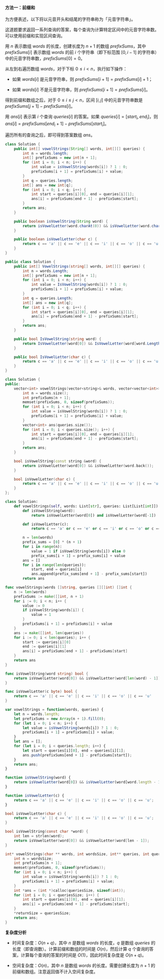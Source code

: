 #### 方法一：前缀和

为方便表述，以下将以元音开头和结尾的字符串称为「元音字符串」。

这道题要求返回一系列查询的答案，每个查询为计算特定区间中的元音字符串数。可以使用前缀和实现区间查询。

用 $n$ 表示数组 $\textit{words}$ 的长度，创建长度为 $n + 1$ 的数组 $\textit{prefixSums}$，其中 $\textit{prefixSums}[i]$ 表示数组 $\textit{words}$ 的前 $i$ 个字符串（即下标范围 $[0, i - 1]$ 的字符串）中的元音字符串数，$\textit{prefixSums}[0] = 0$。

从左到右遍历数组 $\textit{words}$，对于下标 $0 \le i < n$，执行如下操作：

- 如果 $\textit{words}[i]$ 是元音字符串，则 $\textit{prefixSums}[i + 1] = \textit{prefixSums}[i] + 1$；

- 如果 $\textit{words}[i]$ 不是元音字符串，则 $\textit{prefixSums}[i + 1] = \textit{prefixSums}[i]$。

得到前缀和数组之后，对于 $0 \le i \le j < n$，区间 $[i, j]$ 中的元音字符串数是 $\textit{prefixSums}[j + 1] - \textit{prefixSums}[i]$。

用 $\textit{ans}[i]$ 表示第 $i$ 个查询 $\textit{queries}[i]$ 的答案。如果 $\textit{queries}[i] = [\textit{start}_i, \textit{end}_i]$，则 $\textit{ans}[i] = \textit{prefixSums}[\textit{end}_i + 1] - \textit{prefixSums}[\textit{start}_i]$。

遍历所有的查询之后，即可得到答案数组 $\textit{ans}$。

```Java [sol1-Java]
class Solution {
    public int[] vowelStrings(String[] words, int[][] queries) {
        int n = words.length;
        int[] prefixSums = new int[n + 1];
        for (int i = 0; i < n; i++) {
            int value = isVowelString(words[i]) ? 1 : 0;
            prefixSums[i + 1] = prefixSums[i] + value;
        }
        int q = queries.length;
        int[] ans = new int[q];
        for (int i = 0; i < q; i++) {
            int start = queries[i][0], end = queries[i][1];
            ans[i] = prefixSums[end + 1] - prefixSums[start];
        }
        return ans;
    }

    public boolean isVowelString(String word) {
        return isVowelLetter(word.charAt(0)) && isVowelLetter(word.charAt(word.length() - 1));
    }

    public boolean isVowelLetter(char c) {
        return c == 'a' || c == 'e' || c == 'i' || c == 'o' || c == 'u';
    }
}
```

```C# [sol1-C#]
public class Solution {
    public int[] VowelStrings(string[] words, int[][] queries) {
        int n = words.Length;
        int[] prefixSums = new int[n + 1];
        for (int i = 0; i < n; i++) {
            int value = IsVowelString(words[i]) ? 1 : 0;
            prefixSums[i + 1] = prefixSums[i] + value;
        }
        int q = queries.Length;
        int[] ans = new int[q];
        for (int i = 0; i < q; i++) {
            int start = queries[i][0], end = queries[i][1];
            ans[i] = prefixSums[end + 1] - prefixSums[start];
        }
        return ans;
    }

    public bool IsVowelString(string word) {
        return IsVowelLetter(word[0]) && IsVowelLetter(word[word.Length - 1]);
    }

    public bool IsVowelLetter(char c) {
        return c == 'a' || c == 'e' || c == 'i' || c == 'o' || c == 'u';
    }
}
```

```C++ [sol1-C++]
class Solution {
public:
    vector<int> vowelStrings(vector<string>& words, vector<vector<int>>& queries) {
        int n = words.size();
        int prefixSums[n + 1];
        memset(prefixSums, 0, sizeof(prefixSums));
        for (int i = 0; i < n; i++) {
            int value = isVowelString(words[i]) ? 1 : 0;
            prefixSums[i + 1] = prefixSums[i] + value;
        }
        vector<int> ans(queries.size());
        for (int i = 0; i < queries.size(); i++) {
            int start = queries[i][0], end = queries[i][1];
            ans[i] = prefixSums[end + 1] - prefixSums[start];
        }
        return ans;
    }

    bool isVowelString(const string &word) {
        return isVowelLetter(word[0]) && isVowelLetter(word.back());
    }

    bool isVowelLetter(char c) {
        return c == 'a' || c == 'e' || c == 'i' || c == 'o' || c == 'u';
    }
};

```

```Python [sol1-Python3]
class Solution:
    def vowelStrings(self, words: List[str], queries: List[List[int]]) -> List[int]:
        def isVowelString(word):
            return isVowelLetter(word[0]) and isVowelLetter(word[-1])

        def isVowelLetter(c):
            return c == 'a' or c == 'e' or c == 'i' or c == 'o' or c == 'u'

        n = len(words)
        prefix_sums = [0] * (n + 1)
        for i in range(n):
            value = 1 if isVowelString(words[i]) else 0
            prefix_sums[i + 1] = prefix_sums[i] + value
        ans = []
        for i in range(len(queries)):
            start, end = queries[i]
            ans.append(prefix_sums[end + 1] - prefix_sums[start])
        return ans
```

```Go [sol1-Go]
func vowelStrings(words []string, queries [][]int) []int {
    n := len(words)
    prefixSums := make([]int, n + 1)
    for i := 0; i < n; i++ {
        value := 0
        if isVowelString(words[i]) {
            value = 1
        }
        prefixSums[i + 1] = prefixSums[i] + value
    }
    ans := make([]int, len(queries))
    for i := 0; i < len(queries); i++ {
        start := queries[i][0]
        end := queries[i][1]
        ans[i] = prefixSums[end + 1] - prefixSums[start]
    }
    return ans
}

func isVowelString(word string) bool {
    return isVowelLetter(word[0]) && isVowelLetter(word[len(word) - 1])
}

func isVowelLetter(c byte) bool {
    return c == 'a' || c == 'e' || c == 'i' || c == 'o' || c == 'u'
}
```

```JavaScript [sol1-JavaScript]
var vowelStrings = function(words, queries) {
    let n = words.length;
    let prefixSums = new Array(n + 1).fill(0);
    for (let i = 0; i < n; i++) {
        let value = isVowelString(words[i]) ? 1 : 0;
        prefixSums[i + 1] = prefixSums[i] + value;
    }
    let ans = [];
    for (let i = 0; i < queries.length; i++) {
        let start = queries[i][0], end = queries[i][1];
        ans.push(prefixSums[end + 1] - prefixSums[start]);
    }
    return ans;
}

function isVowelString(word) {
    return isVowelLetter(word[0]) && isVowelLetter(word[word.length - 1]);
}

function isVowelLetter(c) {
    return c == 'a' || c == 'e' || c == 'i' || c == 'o' || c == 'u';
}
```

```C [sol1-C]
bool isVowelLetter(char c) {
    return c == 'a' || c == 'e' || c == 'i' || c == 'o' || c == 'u';
}

bool isVowelString(const char *word) {
    int len = strlen(word);
    return isVowelLetter(word[0]) && isVowelLetter(word[len - 1]);
}

int* vowelStrings(char ** words, int wordsSize, int** queries, int queriesSize, int* queriesColSize, int* returnSize) {
    int n = wordsSize;
    int prefixSums[n + 1];
    memset(prefixSums, 0, sizeof(prefixSums));
    for (int i = 0; i < n; i++) {
        int value = isVowelString(words[i]) ? 1 : 0;
        prefixSums[i + 1] = prefixSums[i] + value;
    }
    int *ans = (int *)calloc(queriesSize, sizeof(int));
    for (int i = 0; i < queriesSize; i++) {
        int start = queries[i][0], end = queries[i][1];
        ans[i] = prefixSums[end + 1] - prefixSums[start];
    }
    *returnSize = queriesSize;
    return ans;
}
```

**复杂度分析**

- 时间复杂度：$O(n + q)$，其中 $n$ 是数组 $\textit{words}$ 的长度，$q$ 是数组 $\textit{queries}$ 的长度（即查询数）。计算前缀和数组的时间是 $O(n)$，然后计算 $q$ 个查询的答案，计算每个查询的答案的时间是 $O(1)$，因此时间复杂度是 $O(n + q)$。

- 空间复杂度：$O(n)$，其中 $n$ 是数组 $\textit{words}$ 的长度。需要创建长度为 $n + 1$ 的前缀和数组。注意返回值不计入空间复杂度。